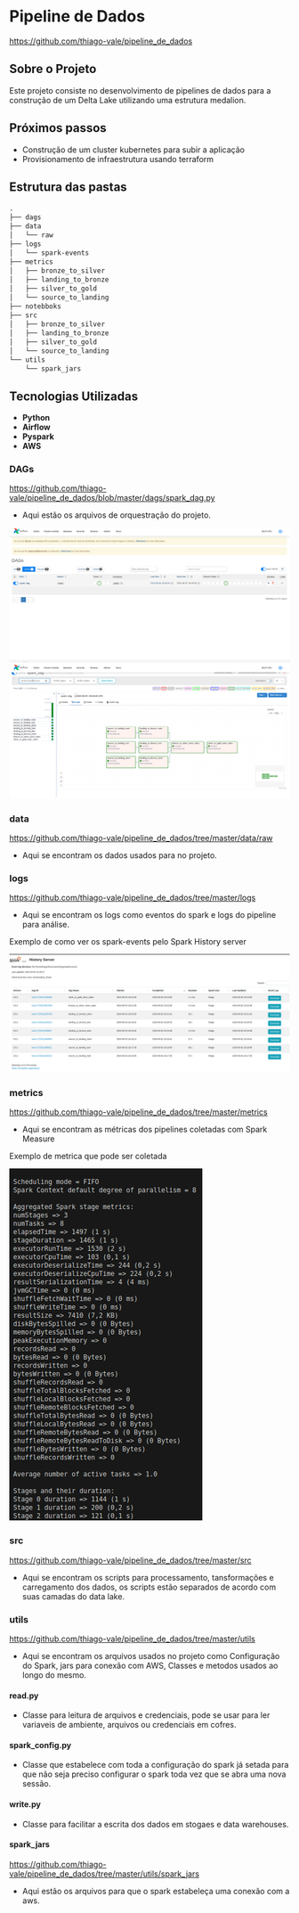 # Pipeline de Dados

https://github.com/thiago-vale/pipeline_de_dados

## Sobre o Projeto

Este projeto consiste no desenvolvimento de pipelines de dados para a construção de um Delta Lake utilizando uma estrutura medalion.

## Próximos passos

- Construção de um cluster kubernetes para subir a aplicação
- Provisionamento de infraestrutura usando terraform 

## Estrutura das pastas
```
.
├── dags
├── data
│   └── raw
├── logs
│   └── spark-events
├── metrics
│   ├── bronze_to_silver
│   ├── landing_to_bronze
│   ├── silver_to_gold
│   └── source_to_landing
├── notebboks
├── src
│   ├── bronze_to_silver
│   ├── landing_to_bronze
│   ├── silver_to_gold
│   └── source_to_landing
└── utils
    └── spark_jars
```

## Tecnologias Utilizadas

- **Python**
- **Airflow**
- **Pyspark**
- **AWS**

### DAGs
https://github.com/thiago-vale/pipeline_de_dados/blob/master/dags/spark_dag.py
- Aqui estão os arquivos de orquestração do projeto.

![](utils/images/Captura%20de%20tela%20de%202024-08-07%2017-27-56.png)
![](utils/images/Captura%20de%20tela%20de%202024-08-07%2017-27-49.png)

### data
https://github.com/thiago-vale/pipeline_de_dados/tree/master/data/raw

- Aqui se encontram os dados usados para no projeto.

### logs

https://github.com/thiago-vale/pipeline_de_dados/tree/master/logs

- Aqui se encontram os logs como eventos do spark e logs do pipeline para análise.

Exemplo de como ver os spark-events pelo Spark History server

![](utils/images/Captura%20de%20tela%20de%202024-09-03%2014-25-46.png)

### metrics

https://github.com/thiago-vale/pipeline_de_dados/tree/master/metrics

- Aqui se encontram as métricas dos pipelines coletadas com Spark Measure

Exemplo de metrica que pode ser coletada

![](utils/images/Captura%20de%20tela%20de%202024-08-30%2010-17-31.png)

### src
https://github.com/thiago-vale/pipeline_de_dados/tree/master/src

- Aqui se encontram os scripts para processamento, tansformações e carregamento dos dados, os scripts estão separados de acordo com suas camadas do data lake.

### utils
https://github.com/thiago-vale/pipeline_de_dados/tree/master/utils

- Aqui se encontram os arquivos usados no projeto como Configuração do Spark, jars para conexão com AWS, Classes e metodos usados ao longo do mesmo.

#### read.py
- Classe para leitura de arquivos e credenciais, pode se usar para ler variaveis de ambiente, arquivos ou credenciais em cofres.

#### spark_config.py

- Classe que estabelece com toda a configuração do spark já setada para que não seja preciso configurar o spark toda vez que se abra uma nova sessão.

#### write.py
- Classe para facilitar a escrita dos dados em stogaes e data warehouses.

#### spark_jars
https://github.com/thiago-vale/pipeline_de_dados/tree/master/utils/spark_jars

- Aqui estão os arquivos para que o spark estabeleça uma conexão com a aws.

